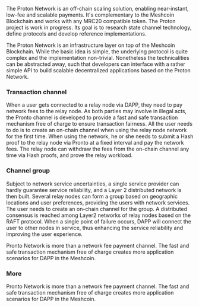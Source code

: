 The Proton Network is an off-chain scaling solution, enabling near-instant, low-fee and scalable payments. It's complementary to the Meshcoin Blockchain and works with any MRC20 compatible token. The Proton project is work in progress. Its goal is to research state channel technology, define protocols and develop reference implementations.

The Proton Network is an infrastructure layer on top of the Meshcoin Blockchain. While the basic idea is simple, the underlying protocol is quite complex and the implementation non-trivial. Nonetheless the technicalities can be abstracted away, such that developers can interface with a rather simple API to build scalable decentralized applications based on the Proton Network.
 
### Transaction channel
When a user gets connected to a relay node via DAPP, they need to pay network fees to the relay node. As both parties may involve in illegal acts, the Pronto channel is developed to provide a fast and safe transaction mechanism free of charge to ensure transaction fairness. All the user needs to do is to create an on-chain channel when using the relay node network for the first time. When using the network, he or she needs to submit a Hash proof to the relay node via Pronto at a fixed interval and pay the network fees. The relay node can withdraw the fees from the on-chain channel any time via Hash proofs, and prove the relay workload.

### Channel group
Subject to network service uncertainties, a single service provider can hardly guarantee service reliability, and a Layer 2 distributed network is then built. Several relay nodes can form a group based on geographic locations and user preferences, providing the users with network services. The user needs to create an on-chain channel for the group. A distributed consensus is reached among Layer2 networks of relay nodes based on the RAFT protocol. When a single point of failure occurs, DAPP will connect the user to other nodes in service, thus enhancing the service reliability and improving the user experience.

Pronto Network is more than a network fee payment channel. The fast and safe transaction mechanism free of charge creates more application scenarios for DAPP in the Meshcoin.

### More
Pronto Network is more than a network fee payment channel. The fast and safe transaction mechanism free of charge creates more application scenarios for DAPP in the Meshcoin.
